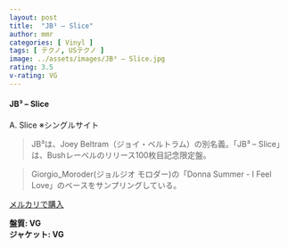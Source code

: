 ```yaml
---
layout: post
title:  "JB³ – Slice"
author: mmr
categories: [ Vinyl ]
tags: [ テクノ, USテクノ ]
image: ../assets/images/JB³ – Slice.jpg
rating: 3.5
v-rating: VG
---
```


#### JB³ – Slice

A. Slice ※シングルサイト

> JB³は、Joey Beltram（ジョイ・ベルトラム）の別名義。「JB³ – Slice」は、Bushレーベルのリリース100枚目記念限定盤。

> Giorgio_Moroder(ジョルジオ モロダー)の「Donna Summer - I Feel Love」のベースをサンプリングしている。

[メルカリで購入](https://jp.mercari.com/item/m94882397625)

<div class="mt-4 mb-4 d-flex align-items-center">
<strong class="mr-1">盤質: VG</strong>
</div>
<div class="mt-4 mb-4 d-flex align-items-center">
<strong class="mr-1">ジャケット: VG</strong>
</div>

